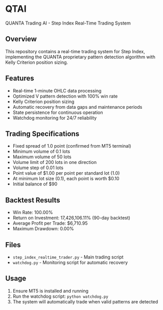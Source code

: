 # QTAI

QUANTA Trading AI - Step Index Real-Time Trading System

## Overview

This repository contains a real-time trading system for Step Index, implementing the QUANTA proprietary pattern detection algorithm with Kelly Criterion position sizing.

## Features

- Real-time 1-minute OHLC data processing
- Optimized V pattern detection with 100% win rate
- Kelly Criterion position sizing
- Automatic recovery from data gaps and maintenance periods
- State persistence for continuous operation
- Watchdog monitoring for 24/7 reliability

## Trading Specifications

- Fixed spread of 1.0 point (confirmed from MT5 terminal)
- Minimum volume of 0.1 lots
- Maximum volume of 50 lots
- Volume limit of 200 lots in one direction
- Volume step of 0.01 lots
- Point value of $1.00 per point per standard lot (1.0)
- At minimum lot size (0.1), each point is worth $0.10
- Initial balance of $90

## Backtest Results

- Win Rate: 100.00%
- Return on Investment: 17,426,106.11% (90-day backtest)
- Average Profit per Trade: $6,710.95
- Maximum Drawdown: 0.00%

## Files

- `step_index_realtime_trader.py` - Main trading script
- `watchdog.py` - Monitoring script for automatic recovery

## Usage

1. Ensure MT5 is installed and running
2. Run the watchdog script: `python watchdog.py`
3. The system will automatically trade when valid patterns are detected
